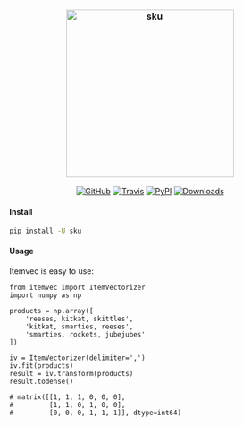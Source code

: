 <h3 align="center">
  <img src="https://raw.githubusercontent.com/mythologic/sku/master/logo/sku.png" width="300px" alt="sku">
</h3>
<p align="center">
  <a href="https://github.com/mythologic/sku/"><img alt="GitHub" src="https://img.shields.io/github/license/mythologic/sku/"></a>
  <a href="https://travis-ci.org/mythologic/sku/"><img alt="Travis" src="https://img.shields.io/travis/mythologic/sku/.svg"></a>
  <a href="https://pypi.python.org/pypi/sku/"><img alt="PyPI" src="https://img.shields.io/pypi/v/sku/.svg"></a>
  <a href="https://pepy.tech/project/sku"><img alt="Downloads" src="https://pepy.tech/badge/sku"></a>
</p>

#### Install

```sh
pip install -U sku
```

#### Usage

Itemvec is easy to use:

```
from itemvec import ItemVectorizer
import numpy as np

products = np.array([
    'reeses, kitkat, skittles',
    'kitkat, smarties, reeses',
    'smarties, rockets, jubejubes'
])

iv = ItemVectorizer(delimiter=',')
iv.fit(products)
result = iv.transform(products)
result.todense()

# matrix([[1, 1, 1, 0, 0, 0],
#         [1, 1, 0, 1, 0, 0],
#         [0, 0, 0, 1, 1, 1]], dtype=int64)
```

